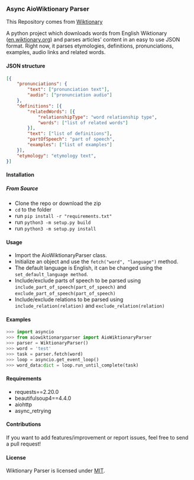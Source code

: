 ### Async AioWiktionary Parser

This Repository comes from [Wiktionary](https://github.com/Suyash458/WiktionaryParser)

A python project which downloads words from English Wiktionary ([en.wiktionary.org](https://en.wiktionary.org)) and parses articles' content in an easy to use JSON format. Right now, it parses etymologies, definitions, pronunciations, examples, audio links and related words.

#### JSON structure

```json
[{
    "pronunciations": {
        "text": ["pronunciation text"],
        "audio": ["pronunciation audio"]
    },
    "definitions": [{
        "relatedWords": [{
            "relationshipType": "word relationship type",
            "words": ["list of related words"]
        }],
        "text": ["list of definitions"],
        "partOfSpeech": "part of speech",
        "examples": ["list of examples"]
    }],
    "etymology": "etymology text",
}]
```

#### Installation

##### From Source
* Clone the repo or download the zip
* `cd` to the folder
* run `pip install -r "requirements.txt"`
* run `python3 -m setup.py build`
* run `python3 -m setup.py install`

#### Usage

 - Import the AioWiktionaryParser class.
 - Initialize an object and use the `fetch("word", "language")` method.
 - The default language is English, it can be changed using the `set_default_language method`.
 - Include/exclude parts of speech to be parsed using `include_part_of_speech(part_of_speech)` and `exclude_part_of_speech(part_of_speech)`
 - Include/exclude relations to be parsed using `include_relation(relation)` and `exclude_relation(relation)`

#### Examples

```python
>>> import asyncio
>>> from aiowiktionaryparser import AioWiktionaryParser
>>> parser = WiktionaryParser()
>>> word = 'test'
>>> task = parser.fetch(word)
>>> loop = asyncio.get_event_loop()
>>> word_data:dict = loop.run_until_complete(task)
```

#### Requirements

 - requests==2.20.0
 - beautifulsoup4==4.4.0
 - aiohttp
 - async_retrying

#### Contributions

If you want to add features/improvement or report issues, feel free to send a pull request!

#### License

Wiktionary Parser is licensed under [MIT](LICENSE.txt).
